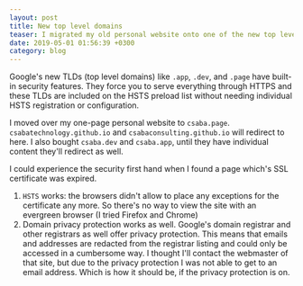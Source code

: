 ```yaml
---
layout: post
title: New top level domains
teaser: I migrated my old personal website onto one of the new top level domains.
date: 2019-05-01 01:56:39 +0300
category: blog
---
```

Google's new TLDs (top level domains) like `.app`, `.dev`, and `.page` have built-in security features. They force you to serve everything through HTTPS and these TLDs are included on the HSTS preload list without needing individual HSTS registration or configuration.

I moved over my one-page personal website to `csaba.page`. `csabatechnology.github.io` and `csabaconsulting.github.io` will redirect to here. I also bought `csaba.dev` and `csaba.app`, until they have individual content they'll redirect as well.

I could experience the security first hand when I found a page which's SSL certificate was expired.

1. `HSTS` works: the browsers didn't allow to place any exceptions for the certificate any more. So there's no way to view the site with an evergreen browser (I tried Firefox and Chrome)
2. Domain privacy protection works as well. Google's domain registrar and other registrars as well offer privacy protection. This means that emails and addresses are redacted from the registrar listing and could only be accessed in a cumbersome way. I thought I'll contact the webmaster of that site, but due to the privacy protection I was not able to get to an email address. Which is how it should be, if the privacy protection is on.

